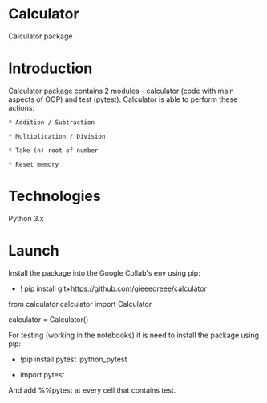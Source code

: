 # Calculator
Calculator package
# Introduction
Calculator package contains 2 modules - calculator (code with main aspects of OOP) and test (pytest).
    Calculator is able to perform these actions:
    
    * Addition / Subtraction
    
    * Multiplication / Division
    
    * Take (n) root of number
    
    * Reset memory
    
 # Technologies
 Python 3.x
 
 # Launch
 Install the package into the Google Collab's env using pip:
 
* ! pip install git+https://github.com/gieeedreee/calculator

from calculator.calculator import Calculator

calculator = Calculator()

For testing (working in the notebooks) it is need to install the package using pip:

* !pip install pytest ipython_pytest

* import pytest

And add %%pytest at every cell that contains test.
    
